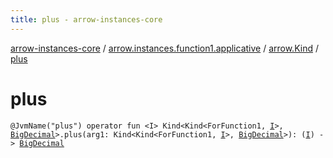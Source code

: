 ```yaml
---
title: plus - arrow-instances-core
---
```


[arrow-instances-core](../../index.html) / [arrow.instances.function1.applicative](../index.html) / [arrow.Kind](index.html) / [plus](./plus.html)

# plus

`@JvmName("plus") operator fun <I> Kind<Kind<ForFunction1, `[`I`](plus.html#I)`>, `[`BigDecimal`](http://docs.oracle.com/javase/6/docs/api/java/math/BigDecimal.html)`>.plus(arg1: Kind<Kind<ForFunction1, `[`I`](plus.html#I)`>, `[`BigDecimal`](http://docs.oracle.com/javase/6/docs/api/java/math/BigDecimal.html)`>): (`[`I`](plus.html#I)`) -> `[`BigDecimal`](http://docs.oracle.com/javase/6/docs/api/java/math/BigDecimal.html)